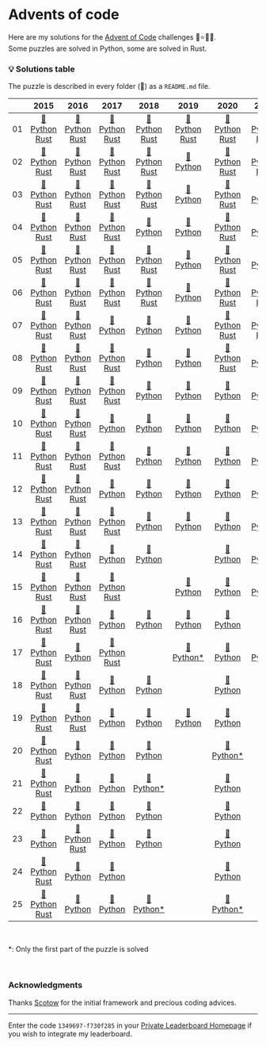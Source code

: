 # Advents of code

Here are my solutions for the [Advent of Code](https://adventofcode.com) challenges 🎄⭐🎅🏻.  
Some puzzles are solved in Python, some are solved in Rust.


### 💡 __Solutions table__

The puzzle is described in every folder (📁) as a `README.md` file.
<div align="center">

|   |2015|2016|2017|2018|2019|2020|2021|2022|2023|
|:---:|:---:|:---:|:---:|:---:|:---:|:---:|:---:|:---:|:---:|
|01|[📁](https://github.com/baptistecottier/advents-of-code/tree/main/2015/01) <br /> [Python](https://github.com/baptistecottier/advents-of-code/tree/main/2015/01/01.py) <br /> [Rust](https://github.com/baptistecottier/advents-of-code/tree/main/2015/01/01.rs)|[📁](https://github.com/baptistecottier/advents-of-code/tree/main/2016/01) <br /> [Python](https://github.com/baptistecottier/advents-of-code/tree/main/2016/01/01.py) <br /> [Rust](https://github.com/baptistecottier/advents-of-code/tree/main/2016/01/01.rs)|[📁](https://github.com/baptistecottier/advents-of-code/tree/main/2017/01) <br /> [Python](https://github.com/baptistecottier/advents-of-code/tree/main/2017/01/01.py) <br /> [Rust](https://github.com/baptistecottier/advents-of-code/tree/main/2017/01/01.rs)|[📁](https://github.com/baptistecottier/advents-of-code/tree/main/2018/01) <br /> [Python](https://github.com/baptistecottier/advents-of-code/tree/main/2018/01/01.py) <br /> [Rust](https://github.com/baptistecottier/advents-of-code/tree/main/2018/01/01.rs)|[📁](https://github.com/baptistecottier/advents-of-code/tree/main/2019/01) <br /> [Python](https://github.com/baptistecottier/advents-of-code/tree/main/2019/01/01.py) <br /> [Rust](https://github.com/baptistecottier/advents-of-code/tree/main/2019/01/01.rs)|[📁](https://github.com/baptistecottier/advents-of-code/tree/main/2020/01) <br /> [Python](https://github.com/baptistecottier/advents-of-code/tree/main/2020/01/01.py) <br /> [Rust](https://github.com/baptistecottier/advents-of-code/tree/main/2020/01/01.rs)|[📁](https://github.com/baptistecottier/advents-of-code/tree/main/2021/01) <br /> [Python](https://github.com/baptistecottier/advents-of-code/tree/main/2021/01/01.py) <br /> [Rust](https://github.com/baptistecottier/advents-of-code/tree/main/2021/01/01.rs)|[📁](https://github.com/baptistecottier/advents-of-code/tree/main/2022/01) <br /> [Python](https://github.com/baptistecottier/advents-of-code/tree/main/2022/01/01.py) <br /> [Rust](https://github.com/baptistecottier/advents-of-code/tree/main/2022/01/01.rs)||
|02|[📁](https://github.com/baptistecottier/advents-of-code/tree/main/2015/02) <br /> [Python](https://github.com/baptistecottier/advents-of-code/tree/main/2015/02/02.py) <br /> [Rust](https://github.com/baptistecottier/advents-of-code/tree/main/2015/02/02.rs)|[📁](https://github.com/baptistecottier/advents-of-code/tree/main/2016/02) <br /> [Python](https://github.com/baptistecottier/advents-of-code/tree/main/2016/02/02.py) <br /> [Rust](https://github.com/baptistecottier/advents-of-code/tree/main/2016/02/02.rs)|[📁](https://github.com/baptistecottier/advents-of-code/tree/main/2017/02) <br /> [Python](https://github.com/baptistecottier/advents-of-code/tree/main/2017/02/02.py) <br /> [Rust](https://github.com/baptistecottier/advents-of-code/tree/main/2017/02/02.rs)|[📁](https://github.com/baptistecottier/advents-of-code/tree/main/2018/02) <br /> [Python](https://github.com/baptistecottier/advents-of-code/tree/main/2018/02/02.py) <br /> [Rust](https://github.com/baptistecottier/advents-of-code/tree/main/2018/02/02.rs)|[📁](https://github.com/baptistecottier/advents-of-code/tree/main/2019/02) <br /> [Python](https://github.com/baptistecottier/advents-of-code/tree/main/2019/02/02.py)                                                                                       |[📁](https://github.com/baptistecottier/advents-of-code/tree/main/2020/02) <br /> [Python](https://github.com/baptistecottier/advents-of-code/tree/main/2020/02/02.py) <br /> [Rust](https://github.com/baptistecottier/advents-of-code/tree/main/2020/02/02.rs)|[📁](https://github.com/baptistecottier/advents-of-code/tree/main/2021/02) <br /> [Python](https://github.com/baptistecottier/advents-of-code/tree/main/2021/02/02.py) <br /> [Rust](https://github.com/baptistecottier/advents-of-code/tree/main/2021/02/02.rs)|[📁](https://github.com/baptistecottier/advents-of-code/tree/main/2022/02) <br /> [Python](https://github.com/baptistecottier/advents-of-code/tree/main/2022/02/02.py) <br /> [Rust](https://github.com/baptistecottier/advents-of-code/tree/main/2022/02/02.rs)||
|03|[📁](https://github.com/baptistecottier/advents-of-code/tree/main/2015/03) <br /> [Python](https://github.com/baptistecottier/advents-of-code/tree/main/2015/03/03.py) <br /> [Rust](https://github.com/baptistecottier/advents-of-code/tree/main/2015/03/03.rs)|[📁](https://github.com/baptistecottier/advents-of-code/tree/main/2016/03) <br /> [Python](https://github.com/baptistecottier/advents-of-code/tree/main/2016/03/03.py) <br /> [Rust](https://github.com/baptistecottier/advents-of-code/tree/main/2016/03/03.rs)|[📁](https://github.com/baptistecottier/advents-of-code/tree/main/2017/03) <br /> [Python](https://github.com/baptistecottier/advents-of-code/tree/main/2017/03/03.py) <br /> [Rust](https://github.com/baptistecottier/advents-of-code/tree/main/2017/03/03.rs)|[📁](https://github.com/baptistecottier/advents-of-code/tree/main/2018/03) <br /> [Python](https://github.com/baptistecottier/advents-of-code/tree/main/2018/03/03.py) <br /> [Rust](https://github.com/baptistecottier/advents-of-code/tree/main/2018/03/03.rs)|[📁](https://github.com/baptistecottier/advents-of-code/tree/main/2019/03) <br /> [Python](https://github.com/baptistecottier/advents-of-code/tree/main/2019/03/03.py)                                                                                       |[📁](https://github.com/baptistecottier/advents-of-code/tree/main/2020/03) <br /> [Python](https://github.com/baptistecottier/advents-of-code/tree/main/2020/03/03.py) <br /> [Rust](https://github.com/baptistecottier/advents-of-code/tree/main/2020/03/03.rs)|[📁](https://github.com/baptistecottier/advents-of-code/tree/main/2021/03) <br /> [Python](https://github.com/baptistecottier/advents-of-code/tree/main/2021/03/03.py)                                                                                       |[📁](https://github.com/baptistecottier/advents-of-code/tree/main/2022/03) <br /> [Python](https://github.com/baptistecottier/advents-of-code/tree/main/2022/03/03.py) <br /> [Rust](https://github.com/baptistecottier/advents-of-code/tree/main/2022/03/03.rs)||
|04|[📁](https://github.com/baptistecottier/advents-of-code/tree/main/2015/04) <br /> [Python](https://github.com/baptistecottier/advents-of-code/tree/main/2015/04/04.py) <br /> [Rust](https://github.com/baptistecottier/advents-of-code/tree/main/2015/04/04.rs)|[📁](https://github.com/baptistecottier/advents-of-code/tree/main/2016/04) <br /> [Python](https://github.com/baptistecottier/advents-of-code/tree/main/2016/04/04.py) <br /> [Rust](https://github.com/baptistecottier/advents-of-code/tree/main/2016/04/04.rs)|[📁](https://github.com/baptistecottier/advents-of-code/tree/main/2017/04) <br /> [Python](https://github.com/baptistecottier/advents-of-code/tree/main/2017/04/04.py) <br /> [Rust](https://github.com/baptistecottier/advents-of-code/tree/main/2017/04/04.rs)|[📁](https://github.com/baptistecottier/advents-of-code/tree/main/2018/04) <br /> [Python](https://github.com/baptistecottier/advents-of-code/tree/main/2018/04/04.py)                                                                                       |[📁](https://github.com/baptistecottier/advents-of-code/tree/main/2019/04) <br /> [Python](https://github.com/baptistecottier/advents-of-code/tree/main/2019/04/04.py)                                                                                       |[📁](https://github.com/baptistecottier/advents-of-code/tree/main/2020/04) <br /> [Python](https://github.com/baptistecottier/advents-of-code/tree/main/2020/04/04.py) <br /> [Rust](https://github.com/baptistecottier/advents-of-code/tree/main/2020/04/04.rs)|[📁](https://github.com/baptistecottier/advents-of-code/tree/main/2021/04) <br /> [Python](https://github.com/baptistecottier/advents-of-code/tree/main/2021/04/04.py)                                                                                       |[📁](https://github.com/baptistecottier/advents-of-code/tree/main/2022/04) <br /> [Python](https://github.com/baptistecottier/advents-of-code/tree/main/2022/04/04.py) <br /> [Rust](https://github.com/baptistecottier/advents-of-code/tree/main/2022/04/04.rs)||
|05|[📁](https://github.com/baptistecottier/advents-of-code/tree/main/2015/05) <br /> [Python](https://github.com/baptistecottier/advents-of-code/tree/main/2015/05/05.py) <br /> [Rust](https://github.com/baptistecottier/advents-of-code/tree/main/2015/05/05.rs)|[📁](https://github.com/baptistecottier/advents-of-code/tree/main/2016/05) <br /> [Python](https://github.com/baptistecottier/advents-of-code/tree/main/2016/05/05.py) <br /> [Rust](https://github.com/baptistecottier/advents-of-code/tree/main/2016/05/05.rs)|[📁](https://github.com/baptistecottier/advents-of-code/tree/main/2017/05) <br /> [Python](https://github.com/baptistecottier/advents-of-code/tree/main/2017/05/05.py) <br /> [Rust](https://github.com/baptistecottier/advents-of-code/tree/main/2017/05/05.rs)|[📁](https://github.com/baptistecottier/advents-of-code/tree/main/2018/05) <br /> [Python](https://github.com/baptistecottier/advents-of-code/tree/main/2018/05/05.py) <br /> [Rust](https://github.com/baptistecottier/advents-of-code/tree/main/2018/05/05.rs)|[📁](https://github.com/baptistecottier/advents-of-code/tree/main/2019/05) <br /> [Python](https://github.com/baptistecottier/advents-of-code/tree/main/2019/05/05.py)                                                                                       |[📁](https://github.com/baptistecottier/advents-of-code/tree/main/2020/05) <br /> [Python](https://github.com/baptistecottier/advents-of-code/tree/main/2020/05/05.py) <br /> [Rust](https://github.com/baptistecottier/advents-of-code/tree/main/2020/05/05.rs)|[📁](https://github.com/baptistecottier/advents-of-code/tree/main/2021/05) <br /> [Python](https://github.com/baptistecottier/advents-of-code/tree/main/2021/05/05.py)                                                                                       |[📁](https://github.com/baptistecottier/advents-of-code/tree/main/2022/05) <br /> [Python](https://github.com/baptistecottier/advents-of-code/tree/main/2022/05/05.py) <br /> [Rust](https://github.com/baptistecottier/advents-of-code/tree/main/2022/05/05.rs)||
|06|[📁](https://github.com/baptistecottier/advents-of-code/tree/main/2015/06) <br /> [Python](https://github.com/baptistecottier/advents-of-code/tree/main/2015/06/06.py) <br /> [Rust](https://github.com/baptistecottier/advents-of-code/tree/main/2015/06/06.rs)|[📁](https://github.com/baptistecottier/advents-of-code/tree/main/2016/06) <br /> [Python](https://github.com/baptistecottier/advents-of-code/tree/main/2016/06/06.py) <br /> [Rust](https://github.com/baptistecottier/advents-of-code/tree/main/2016/06/06.rs)|[📁](https://github.com/baptistecottier/advents-of-code/tree/main/2017/06) <br /> [Python](https://github.com/baptistecottier/advents-of-code/tree/main/2017/06/06.py) <br /> [Rust](https://github.com/baptistecottier/advents-of-code/tree/main/2017/06/06.rs)|[📁](https://github.com/baptistecottier/advents-of-code/tree/main/2018/06) <br /> [Python](https://github.com/baptistecottier/advents-of-code/tree/main/2018/06/06.py) <br /> [Rust](https://github.com/baptistecottier/advents-of-code/tree/main/2018/06/06.rs)|[📁](https://github.com/baptistecottier/advents-of-code/tree/main/2019/06) <br /> [Python](https://github.com/baptistecottier/advents-of-code/tree/main/2019/06/06.py)                                                                                       |[📁](https://github.com/baptistecottier/advents-of-code/tree/main/2020/06) <br /> [Python](https://github.com/baptistecottier/advents-of-code/tree/main/2020/06/06.py) <br /> [Rust](https://github.com/baptistecottier/advents-of-code/tree/main/2020/06/06.rs)|[📁](https://github.com/baptistecottier/advents-of-code/tree/main/2021/06) <br /> [Python](https://github.com/baptistecottier/advents-of-code/tree/main/2021/06/06.py) <br /> [Rust](https://github.com/baptistecottier/advents-of-code/tree/main/2021/06/06.rs)|[📁](https://github.com/baptistecottier/advents-of-code/tree/main/2022/06) <br /> [Python](https://github.com/baptistecottier/advents-of-code/tree/main/2022/06/06.py) <br /> [Rust](https://github.com/baptistecottier/advents-of-code/tree/main/2022/06/06.rs)||
|07|[📁](https://github.com/baptistecottier/advents-of-code/tree/main/2015/07) <br /> [Python](https://github.com/baptistecottier/advents-of-code/tree/main/2015/07/07.py) <br /> [Rust](https://github.com/baptistecottier/advents-of-code/tree/main/2015/07/07.rs)|[📁](https://github.com/baptistecottier/advents-of-code/tree/main/2016/07) <br /> [Python](https://github.com/baptistecottier/advents-of-code/tree/main/2016/07/07.py) <br /> [Rust](https://github.com/baptistecottier/advents-of-code/tree/main/2016/07/07.rs)|[📁](https://github.com/baptistecottier/advents-of-code/tree/main/2017/07) <br /> [Python](https://github.com/baptistecottier/advents-of-code/tree/main/2017/07/07.py)                                                                                       |[📁](https://github.com/baptistecottier/advents-of-code/tree/main/2018/07) <br /> [Python](https://github.com/baptistecottier/advents-of-code/tree/main/2018/07/07.py)                                                                                       |[📁](https://github.com/baptistecottier/advents-of-code/tree/main/2019/07) <br /> [Python](https://github.com/baptistecottier/advents-of-code/tree/main/2019/07/07.py)                                                                                       |[📁](https://github.com/baptistecottier/advents-of-code/tree/main/2020/07) <br /> [Python](https://github.com/baptistecottier/advents-of-code/tree/main/2020/07/07.py) <br /> [Rust](https://github.com/baptistecottier/advents-of-code/tree/main/2020/07/07.rs)|[📁](https://github.com/baptistecottier/advents-of-code/tree/main/2021/07) <br /> [Python](https://github.com/baptistecottier/advents-of-code/tree/main/2021/07/07.py) <br /> [Rust](https://github.com/baptistecottier/advents-of-code/tree/main/2021/07/07.rs)|[📁](https://github.com/baptistecottier/advents-of-code/tree/main/2022/07) <br /> [Python](https://github.com/baptistecottier/advents-of-code/tree/main/2022/07/07.py) <br /> [Rust](https://github.com/baptistecottier/advents-of-code/tree/main/2022/07/07.rs)||
|08|[📁](https://github.com/baptistecottier/advents-of-code/tree/main/2015/08) <br /> [Python](https://github.com/baptistecottier/advents-of-code/tree/main/2015/08/08.py) <br /> [Rust](https://github.com/baptistecottier/advents-of-code/tree/main/2015/08/08.rs)|[📁](https://github.com/baptistecottier/advents-of-code/tree/main/2016/08) <br /> [Python](https://github.com/baptistecottier/advents-of-code/tree/main/2016/08/08.py) <br /> [Rust](https://github.com/baptistecottier/advents-of-code/tree/main/2016/08/08.rs)|[📁](https://github.com/baptistecottier/advents-of-code/tree/main/2017/08) <br /> [Python](https://github.com/baptistecottier/advents-of-code/tree/main/2017/08/08.py) <br /> [Rust](https://github.com/baptistecottier/advents-of-code/tree/main/2017/08/08.rs)|[📁](https://github.com/baptistecottier/advents-of-code/tree/main/2018/08) <br /> [Python](https://github.com/baptistecottier/advents-of-code/tree/main/2018/08/08.py)                                                                                       |[📁](https://github.com/baptistecottier/advents-of-code/tree/main/2019/08) <br /> [Python](https://github.com/baptistecottier/advents-of-code/tree/main/2019/08/08.py)                                                                                       |[📁](https://github.com/baptistecottier/advents-of-code/tree/main/2020/08) <br /> [Python](https://github.com/baptistecottier/advents-of-code/tree/main/2020/08/08.py) <br /> [Rust](https://github.com/baptistecottier/advents-of-code/tree/main/2020/08/08.rs)|[📁](https://github.com/baptistecottier/advents-of-code/tree/main/2021/08) <br /> [Python](https://github.com/baptistecottier/advents-of-code/tree/main/2021/08/08.py)                                                                                       |[📁](https://github.com/baptistecottier/advents-of-code/tree/main/2022/08) <br /> [Python](https://github.com/baptistecottier/advents-of-code/tree/main/2022/08/08.py)                                                                                       ||
|09|[📁](https://github.com/baptistecottier/advents-of-code/tree/main/2015/09) <br /> [Python](https://github.com/baptistecottier/advents-of-code/tree/main/2015/09/09.py) <br /> [Rust](https://github.com/baptistecottier/advents-of-code/tree/main/2015/09/09.rs)|[📁](https://github.com/baptistecottier/advents-of-code/tree/main/2016/09) <br /> [Python](https://github.com/baptistecottier/advents-of-code/tree/main/2016/09/09.py) <br /> [Rust](https://github.com/baptistecottier/advents-of-code/tree/main/2016/09/09.rs)|[📁](https://github.com/baptistecottier/advents-of-code/tree/main/2017/09) <br /> [Python](https://github.com/baptistecottier/advents-of-code/tree/main/2017/09/09.py) <br /> [Rust](https://github.com/baptistecottier/advents-of-code/tree/main/2017/09/09.rs)|[📁](https://github.com/baptistecottier/advents-of-code/tree/main/2018/09) <br /> [Python](https://github.com/baptistecottier/advents-of-code/tree/main/2018/09/09.py)                                                                                       |[📁](https://github.com/baptistecottier/advents-of-code/tree/main/2019/09) <br /> [Python](https://github.com/baptistecottier/advents-of-code/tree/main/2019/09/09.py)                                                                                       |[📁](https://github.com/baptistecottier/advents-of-code/tree/main/2020/09) <br /> [Python](https://github.com/baptistecottier/advents-of-code/tree/main/2020/09/09.py)                                                                                       |[📁](https://github.com/baptistecottier/advents-of-code/tree/main/2021/09) <br /> [Python](https://github.com/baptistecottier/advents-of-code/tree/main/2021/09/09.py)                                                                                       |[📁](https://github.com/baptistecottier/advents-of-code/tree/main/2022/09) <br /> [Python](https://github.com/baptistecottier/advents-of-code/tree/main/2022/09/09.py) <br /> [Rust](https://github.com/baptistecottier/advents-of-code/tree/main/2022/09/09.rs)||
|10|[📁](https://github.com/baptistecottier/advents-of-code/tree/main/2015/10) <br /> [Python](https://github.com/baptistecottier/advents-of-code/tree/main/2015/10/10.py) <br /> [Rust](https://github.com/baptistecottier/advents-of-code/tree/main/2015/10/10.rs)|[📁](https://github.com/baptistecottier/advents-of-code/tree/main/2016/10) <br /> [Python](https://github.com/baptistecottier/advents-of-code/tree/main/2016/10/10.py) <br /> [Rust](https://github.com/baptistecottier/advents-of-code/tree/main/2016/10/10.rs)|[📁](https://github.com/baptistecottier/advents-of-code/tree/main/2017/10) <br /> [Python](https://github.com/baptistecottier/advents-of-code/tree/main/2017/10/10.py)                                                                                       |[📁](https://github.com/baptistecottier/advents-of-code/tree/main/2018/10) <br /> [Python](https://github.com/baptistecottier/advents-of-code/tree/main/2018/10/10.py)                                                                                       |[📁](https://github.com/baptistecottier/advents-of-code/tree/main/2019/10) <br /> [Python](https://github.com/baptistecottier/advents-of-code/tree/main/2019/10/10.py)                                                                                       |[📁](https://github.com/baptistecottier/advents-of-code/tree/main/2020/10) <br /> [Python](https://github.com/baptistecottier/advents-of-code/tree/main/2020/10/10.py)                                                                                       |[📁](https://github.com/baptistecottier/advents-of-code/tree/main/2021/10) <br /> [Python](https://github.com/baptistecottier/advents-of-code/tree/main/2021/10/10.py)                                                                                       |[📁](https://github.com/baptistecottier/advents-of-code/tree/main/2022/10) <br /> [Python](https://github.com/baptistecottier/advents-of-code/tree/main/2022/10/10.py) <br /> [Rust](https://github.com/baptistecottier/advents-of-code/tree/main/2022/10/10.rs)||
|11|[📁](https://github.com/baptistecottier/advents-of-code/tree/main/2015/11) <br /> [Python](https://github.com/baptistecottier/advents-of-code/tree/main/2015/11/11.py) <br /> [Rust](https://github.com/baptistecottier/advents-of-code/tree/main/2015/11/11.rs)|[📁](https://github.com/baptistecottier/advents-of-code/tree/main/2016/11) <br /> [Python](https://github.com/baptistecottier/advents-of-code/tree/main/2016/11/11.py) <br /> [Rust](https://github.com/baptistecottier/advents-of-code/tree/main/2016/11/11.rs)|[📁](https://github.com/baptistecottier/advents-of-code/tree/main/2017/11) <br /> [Python](https://github.com/baptistecottier/advents-of-code/tree/main/2017/11/11.py) <br /> [Rust](https://github.com/baptistecottier/advents-of-code/tree/main/2017/11/11.rs)|[📁](https://github.com/baptistecottier/advents-of-code/tree/main/2018/11) <br /> [Python](https://github.com/baptistecottier/advents-of-code/tree/main/2018/11/11.py)                                                                                       |[📁](https://github.com/baptistecottier/advents-of-code/tree/main/2019/11) <br /> [Python](https://github.com/baptistecottier/advents-of-code/tree/main/2019/11/11.py)                                                                                       |[📁](https://github.com/baptistecottier/advents-of-code/tree/main/2020/11) <br /> [Python](https://github.com/baptistecottier/advents-of-code/tree/main/2020/11/11.py)                                                                                       |[📁](https://github.com/baptistecottier/advents-of-code/tree/main/2021/11) <br /> [Python](https://github.com/baptistecottier/advents-of-code/tree/main/2021/11/11.py)                                                                                       |[📁](https://github.com/baptistecottier/advents-of-code/tree/main/2022/11) <br /> [Python](https://github.com/baptistecottier/advents-of-code/tree/main/2022/11/11.py) <br /> [Rust](https://github.com/baptistecottier/advents-of-code/tree/main/2022/11/11.rs)||
|12|[📁](https://github.com/baptistecottier/advents-of-code/tree/main/2015/12) <br /> [Python](https://github.com/baptistecottier/advents-of-code/tree/main/2015/12/12.py) <br /> [Rust](https://github.com/baptistecottier/advents-of-code/tree/main/2015/12/12.rs)|[📁](https://github.com/baptistecottier/advents-of-code/tree/main/2016/12) <br /> [Python](https://github.com/baptistecottier/advents-of-code/tree/main/2016/12/12.py) <br /> [Rust](https://github.com/baptistecottier/advents-of-code/tree/main/2016/12/12.rs)|[📁](https://github.com/baptistecottier/advents-of-code/tree/main/2017/12) <br /> [Python](https://github.com/baptistecottier/advents-of-code/tree/main/2017/12/12.py)                                                                                       |[📁](https://github.com/baptistecottier/advents-of-code/tree/main/2018/12) <br /> [Python](https://github.com/baptistecottier/advents-of-code/tree/main/2018/12/12.py)                                                                                       |[📁](https://github.com/baptistecottier/advents-of-code/tree/main/2019/12) <br /> [Python](https://github.com/baptistecottier/advents-of-code/tree/main/2019/12/12.py)                                                                                       |[📁](https://github.com/baptistecottier/advents-of-code/tree/main/2020/12) <br /> [Python](https://github.com/baptistecottier/advents-of-code/tree/main/2020/12/12.py)                                                                                       |[📁](https://github.com/baptistecottier/advents-of-code/tree/main/2021/12) <br /> [Python](https://github.com/baptistecottier/advents-of-code/tree/main/2021/12/12.py)                                                                                       |[📁](https://github.com/baptistecottier/advents-of-code/tree/main/2022/12) <br /> [Python](https://github.com/baptistecottier/advents-of-code/tree/main/2022/12/12.py) <br /> [Rust](https://github.com/baptistecottier/advents-of-code/tree/main/2022/12/12.rs)||
|13|[📁](https://github.com/baptistecottier/advents-of-code/tree/main/2015/13) <br /> [Python](https://github.com/baptistecottier/advents-of-code/tree/main/2015/13/13.py) <br /> [Rust](https://github.com/baptistecottier/advents-of-code/tree/main/2015/13/13.rs)|[📁](https://github.com/baptistecottier/advents-of-code/tree/main/2016/13) <br /> [Python](https://github.com/baptistecottier/advents-of-code/tree/main/2016/13/13.py) <br /> [Rust](https://github.com/baptistecottier/advents-of-code/tree/main/2016/13/13.rs)|[📁](https://github.com/baptistecottier/advents-of-code/tree/main/2017/13) <br /> [Python](https://github.com/baptistecottier/advents-of-code/tree/main/2017/13/13.py) <br /> [Rust](https://github.com/baptistecottier/advents-of-code/tree/main/2017/13/13.rs)|[📁](https://github.com/baptistecottier/advents-of-code/tree/main/2018/13) <br /> [Python](https://github.com/baptistecottier/advents-of-code/tree/main/2018/13/13.py)                                                                                       |[📁](https://github.com/baptistecottier/advents-of-code/tree/main/2019/13) <br /> [Python](https://github.com/baptistecottier/advents-of-code/tree/main/2019/13/13.py)                                                                                       |[📁](https://github.com/baptistecottier/advents-of-code/tree/main/2020/13) <br /> [Python](https://github.com/baptistecottier/advents-of-code/tree/main/2020/13/13.py)                                                                                       |[📁](https://github.com/baptistecottier/advents-of-code/tree/main/2021/13) <br /> [Python](https://github.com/baptistecottier/advents-of-code/tree/main/2021/13/13.py)                                                                                       |[📁](https://github.com/baptistecottier/advents-of-code/tree/main/2022/13) <br /> [Python](https://github.com/baptistecottier/advents-of-code/tree/main/2022/13/13.py)                                                                                       ||
|14|[📁](https://github.com/baptistecottier/advents-of-code/tree/main/2015/14) <br /> [Python](https://github.com/baptistecottier/advents-of-code/tree/main/2015/14/14.py) <br /> [Rust](https://github.com/baptistecottier/advents-of-code/tree/main/2015/14/14.rs)|[📁](https://github.com/baptistecottier/advents-of-code/tree/main/2016/14) <br /> [Python](https://github.com/baptistecottier/advents-of-code/tree/main/2016/14/14.py) <br /> [Rust](https://github.com/baptistecottier/advents-of-code/tree/main/2016/14/14.rs)|[📁](https://github.com/baptistecottier/advents-of-code/tree/main/2017/14) <br /> [Python](https://github.com/baptistecottier/advents-of-code/tree/main/2017/14/14.py)                                                                                       |[📁](https://github.com/baptistecottier/advents-of-code/tree/main/2018/14) <br /> [Python](https://github.com/baptistecottier/advents-of-code/tree/main/2018/14/14.py)                                                                                       |                                                                                                                                                                          |[📁](https://github.com/baptistecottier/advents-of-code/tree/main/2020/14) <br /> [Python](https://github.com/baptistecottier/advents-of-code/tree/main/2020/14/14.py)                                                                                       |[📁](https://github.com/baptistecottier/advents-of-code/tree/main/2021/14) <br /> [Python](https://github.com/baptistecottier/advents-of-code/tree/main/2021/14/14.py)                                                                                       |[📁](https://github.com/baptistecottier/advents-of-code/tree/main/2022/14) <br /> [Python](https://github.com/baptistecottier/advents-of-code/tree/main/2022/14/14.py) <br /> [Rust](https://github.com/baptistecottier/advents-of-code/tree/main/2022/14/14.rs)||
|15|[📁](https://github.com/baptistecottier/advents-of-code/tree/main/2015/15) <br /> [Python](https://github.com/baptistecottier/advents-of-code/tree/main/2015/15/15.py) <br /> [Rust](https://github.com/baptistecottier/advents-of-code/tree/main/2015/15/15.rs)|[📁](https://github.com/baptistecottier/advents-of-code/tree/main/2016/15) <br /> [Python](https://github.com/baptistecottier/advents-of-code/tree/main/2016/15/15.py) <br /> [Rust](https://github.com/baptistecottier/advents-of-code/tree/main/2016/15/15.rs)|[📁](https://github.com/baptistecottier/advents-of-code/tree/main/2017/15) <br /> [Python](https://github.com/baptistecottier/advents-of-code/tree/main/2017/15/15.py) <br /> [Rust](https://github.com/baptistecottier/advents-of-code/tree/main/2017/15/15.rs)|                                                                                                                                                                          |[📁](https://github.com/baptistecottier/advents-of-code/tree/main/2019/15) <br /> [Python](https://github.com/baptistecottier/advents-of-code/tree/main/2019/15/15.py)                                                                                       |[📁](https://github.com/baptistecottier/advents-of-code/tree/main/2020/15) <br /> [Python](https://github.com/baptistecottier/advents-of-code/tree/main/2020/15/15.py)                                                                                       |[📁](https://github.com/baptistecottier/advents-of-code/tree/main/2021/15) <br /> [Python](https://github.com/baptistecottier/advents-of-code/tree/main/2021/15/15.py)                                                                                       |[📁](https://github.com/baptistecottier/advents-of-code/tree/main/2022/15) <br /> [Python](https://github.com/baptistecottier/advents-of-code/tree/main/2022/15/15.py)                                                                                       ||
|16|[📁](https://github.com/baptistecottier/advents-of-code/tree/main/2015/16) <br /> [Python](https://github.com/baptistecottier/advents-of-code/tree/main/2015/16/16.py) <br /> [Rust](https://github.com/baptistecottier/advents-of-code/tree/main/2015/16/16.rs)|[📁](https://github.com/baptistecottier/advents-of-code/tree/main/2016/16) <br /> [Python](https://github.com/baptistecottier/advents-of-code/tree/main/2016/16/16.py) <br /> [Rust](https://github.com/baptistecottier/advents-of-code/tree/main/2016/16/16.rs)|[📁](https://github.com/baptistecottier/advents-of-code/tree/main/2017/16) <br /> [Python](https://github.com/baptistecottier/advents-of-code/tree/main/2017/16/16.py)                                                                                       |[📁](https://github.com/baptistecottier/advents-of-code/tree/main/2018/16) <br /> [Python](https://github.com/baptistecottier/advents-of-code/tree/main/2018/16/16.py)                                                                                       |[📁](https://github.com/baptistecottier/advents-of-code/tree/main/2019/16) <br /> [Python](https://github.com/baptistecottier/advents-of-code/tree/main/2019/16/16.py)                                                                                       |[📁](https://github.com/baptistecottier/advents-of-code/tree/main/2020/16) <br /> [Python](https://github.com/baptistecottier/advents-of-code/tree/main/2020/16/16.py)                                                                                       |                                                                                                                                                                          |                                                                                                                                                                          ||
|17|[📁](https://github.com/baptistecottier/advents-of-code/tree/main/2015/17) <br /> [Python](https://github.com/baptistecottier/advents-of-code/tree/main/2015/17/17.py) <br /> [Rust](https://github.com/baptistecottier/advents-of-code/tree/main/2015/17/17.rs)|[📁](https://github.com/baptistecottier/advents-of-code/tree/main/2016/17) <br /> [Python](https://github.com/baptistecottier/advents-of-code/tree/main/2016/17/17.py)                                                                                       |[📁](https://github.com/baptistecottier/advents-of-code/tree/main/2017/17) <br /> [Python](https://github.com/baptistecottier/advents-of-code/tree/main/2017/17/17.py) <br /> [Rust](https://github.com/baptistecottier/advents-of-code/tree/main/2017/17/17.rs)|                                                                                                                                                                          |[📁](https://github.com/baptistecottier/advents-of-code/tree/main/2019/17) <br /> [Python*](https://github.com/baptistecottier/advents-of-code/tree/main/2019/17/17.py)                                                                                       |[📁](https://github.com/baptistecottier/advents-of-code/tree/main/2020/17) <br /> [Python](https://github.com/baptistecottier/advents-of-code/tree/main/2020/17/17.py)                                                                                       |[📁](https://github.com/baptistecottier/advents-of-code/tree/main/2021/17) <br /> [Python](https://github.com/baptistecottier/advents-of-code/tree/main/2021/17/17.py)                                                                                       |                                                                                                                                                                          ||
|18|[📁](https://github.com/baptistecottier/advents-of-code/tree/main/2015/18) <br /> [Python](https://github.com/baptistecottier/advents-of-code/tree/main/2015/18/18.py) <br /> [Rust](https://github.com/baptistecottier/advents-of-code/tree/main/2015/18/18.rs)|[📁](https://github.com/baptistecottier/advents-of-code/tree/main/2016/18) <br /> [Python](https://github.com/baptistecottier/advents-of-code/tree/main/2016/18/18.py) <br /> [Rust](https://github.com/baptistecottier/advents-of-code/tree/main/2016/18/18.rs)|[📁](https://github.com/baptistecottier/advents-of-code/tree/main/2017/18) <br /> [Python](https://github.com/baptistecottier/advents-of-code/tree/main/2017/18/18.py)                                                                                       |[📁](https://github.com/baptistecottier/advents-of-code/tree/main/2018/18) <br /> [Python](https://github.com/baptistecottier/advents-of-code/tree/main/2018/18/18.py)                                                                                       |                                                                                                                                                                          |[📁](https://github.com/baptistecottier/advents-of-code/tree/main/2020/18) <br /> [Python](https://github.com/baptistecottier/advents-of-code/tree/main/2020/18/18.py)                                                                                       |                                                                                                                                                                          |[📁](https://github.com/baptistecottier/advents-of-code/tree/main/2022/18) <br /> [Python*](https://github.com/baptistecottier/advents-of-code/tree/main/2022/18/18.py)                                                                                       ||
|19|[📁](https://github.com/baptistecottier/advents-of-code/tree/main/2015/19) <br /> [Python](https://github.com/baptistecottier/advents-of-code/tree/main/2015/19/19.py) <br /> [Rust](https://github.com/baptistecottier/advents-of-code/tree/main/2015/19/19.rs)|[📁](https://github.com/baptistecottier/advents-of-code/tree/main/2016/19) <br /> [Python](https://github.com/baptistecottier/advents-of-code/tree/main/2016/19/19.py) <br /> [Rust](https://github.com/baptistecottier/advents-of-code/tree/main/2016/19/19.rs)|[📁](https://github.com/baptistecottier/advents-of-code/tree/main/2017/19) <br /> [Python](https://github.com/baptistecottier/advents-of-code/tree/main/2017/19/19.py)                                                                                       |[📁](https://github.com/baptistecottier/advents-of-code/tree/main/2018/19) <br /> [Python](https://github.com/baptistecottier/advents-of-code/tree/main/2018/19/19.py)                                                                                       |[📁](https://github.com/baptistecottier/advents-of-code/tree/main/2019/19) <br /> [Python](https://github.com/baptistecottier/advents-of-code/tree/main/2019/19/19.py)                                                                                       |[📁](https://github.com/baptistecottier/advents-of-code/tree/main/2020/19) <br /> [Python](https://github.com/baptistecottier/advents-of-code/tree/main/2020/19/19.py)                                                                                       |                                                                                                                                                                          |                                                                                                                                                                          ||
|20|[📁](https://github.com/baptistecottier/advents-of-code/tree/main/2015/20) <br /> [Python](https://github.com/baptistecottier/advents-of-code/tree/main/2015/20/20.py) <br /> [Rust](https://github.com/baptistecottier/advents-of-code/tree/main/2015/20/20.rs)|[📁](https://github.com/baptistecottier/advents-of-code/tree/main/2016/20) <br /> [Python](https://github.com/baptistecottier/advents-of-code/tree/main/2016/20/20.py)                                                                                       |[📁](https://github.com/baptistecottier/advents-of-code/tree/main/2017/20) <br /> [Python](https://github.com/baptistecottier/advents-of-code/tree/main/2017/20/20.py)                                                                                       |[📁](https://github.com/baptistecottier/advents-of-code/tree/main/2018/20) <br /> [Python](https://github.com/baptistecottier/advents-of-code/tree/main/2018/20/20.py)                                                                                       |                                                                                                                                                                          |[📁](https://github.com/baptistecottier/advents-of-code/tree/main/2020/20) <br /> [Python*](https://github.com/baptistecottier/advents-of-code/tree/main/2020/20/20.py)                                                                                       |                                                                                                                                                                          |[📁](https://github.com/baptistecottier/advents-of-code/tree/main/2022/20) <br /> [Python](https://github.com/baptistecottier/advents-of-code/tree/main/2022/20/20.py)                                                                                       ||
|21|[📁](https://github.com/baptistecottier/advents-of-code/tree/main/2015/21) <br /> [Python](https://github.com/baptistecottier/advents-of-code/tree/main/2015/21/21.py) <br /> [Rust](https://github.com/baptistecottier/advents-of-code/tree/main/2015/21/21.rs)|[📁](https://github.com/baptistecottier/advents-of-code/tree/main/2016/21) <br /> [Python](https://github.com/baptistecottier/advents-of-code/tree/main/2016/21/21.py)                                                                                       |[📁](https://github.com/baptistecottier/advents-of-code/tree/main/2017/21) <br /> [Python](https://github.com/baptistecottier/advents-of-code/tree/main/2017/21/21.py)                                                                                       |[📁](https://github.com/baptistecottier/advents-of-code/tree/main/2018/21) <br /> [Python*](https://github.com/baptistecottier/advents-of-code/tree/main/2018/21/21.py)                                                                                       |                                                                                                                                                                          |[📁](https://github.com/baptistecottier/advents-of-code/tree/main/2020/21) <br /> [Python](https://github.com/baptistecottier/advents-of-code/tree/main/2020/21/21.py)                                                                                       |                                                                                                                                                                          |[📁](https://github.com/baptistecottier/advents-of-code/tree/main/2022/21) <br /> [Python](https://github.com/baptistecottier/advents-of-code/tree/main/2022/21/21.py)                                                                                       ||
|22|[📁](https://github.com/baptistecottier/advents-of-code/tree/main/2015/22) <br /> [Python](https://github.com/baptistecottier/advents-of-code/tree/main/2015/22/22.py)                                                                                       |[📁](https://github.com/baptistecottier/advents-of-code/tree/main/2016/22) <br /> [Python](https://github.com/baptistecottier/advents-of-code/tree/main/2016/22/22.py)                                                                                       |[📁](https://github.com/baptistecottier/advents-of-code/tree/main/2017/22) <br /> [Python](https://github.com/baptistecottier/advents-of-code/tree/main/2017/22/22.py)                                                                                       |[📁](https://github.com/baptistecottier/advents-of-code/tree/main/2018/22) <br /> [Python](https://github.com/baptistecottier/advents-of-code/tree/main/2018/22/22.py)                                                                                       |                                                                                                                                                                          |[📁](https://github.com/baptistecottier/advents-of-code/tree/main/2020/22) <br /> [Python](https://github.com/baptistecottier/advents-of-code/tree/main/2020/22/22.py)                                                                                       |                                                                                                                                                                          |                                                                                                                                                                          ||
|23|[📁](https://github.com/baptistecottier/advents-of-code/tree/main/2015/23) <br /> [Python](https://github.com/baptistecottier/advents-of-code/tree/main/2015/23/23.py)                                                                                       |[📁](https://github.com/baptistecottier/advents-of-code/tree/main/2016/23) <br /> [Python](https://github.com/baptistecottier/advents-of-code/tree/main/2016/23/23.py) <br /> [Rust](https://github.com/baptistecottier/advents-of-code/tree/main/2016/23/23.rs)|[📁](https://github.com/baptistecottier/advents-of-code/tree/main/2017/23) <br /> [Python](https://github.com/baptistecottier/advents-of-code/tree/main/2017/23/23.py)                                                                                       |[📁](https://github.com/baptistecottier/advents-of-code/tree/main/2018/23) <br /> [Python](https://github.com/baptistecottier/advents-of-code/tree/main/2018/23/23.py)                                                                                       |                                                                                                                                                                          |[📁](https://github.com/baptistecottier/advents-of-code/tree/main/2020/23) <br /> [Python](https://github.com/baptistecottier/advents-of-code/tree/main/2020/23/23.py)                                                                                       |                                                                                                                                                                          |                                                                                                                                                                          ||
|24|[📁](https://github.com/baptistecottier/advents-of-code/tree/main/2015/24) <br /> [Python](https://github.com/baptistecottier/advents-of-code/tree/main/2015/24/24.py) <br /> [Rust](https://github.com/baptistecottier/advents-of-code/tree/main/2015/24/24.rs)|[📁](https://github.com/baptistecottier/advents-of-code/tree/main/2016/24) <br /> [Python](https://github.com/baptistecottier/advents-of-code/tree/main/2016/24/24.py)                                                                                       |[📁](https://github.com/baptistecottier/advents-of-code/tree/main/2017/24) <br /> [Python](https://github.com/baptistecottier/advents-of-code/tree/main/2017/24/24.py)                                                                                       |                                                                                                                                                                          |                                                                                                                                                                          |[📁](https://github.com/baptistecottier/advents-of-code/tree/main/2020/24) <br /> [Python](https://github.com/baptistecottier/advents-of-code/tree/main/2020/24/24.py)                                                                                       |                                                                                                                                                                          |                                                                                                                                                                          ||
|25|[📁](https://github.com/baptistecottier/advents-of-code/tree/main/2015/25) <br /> [Python](https://github.com/baptistecottier/advents-of-code/tree/main/2015/25/25.py) <br /> [Rust](https://github.com/baptistecottier/advents-of-code/tree/main/2015/25/25.rs)|[📁](https://github.com/baptistecottier/advents-of-code/tree/main/2016/25) <br /> [Python](https://github.com/baptistecottier/advents-of-code/tree/main/2016/25/25.py)                                                                                       |[📁](https://github.com/baptistecottier/advents-of-code/tree/main/2017/25) <br /> [Python](https://github.com/baptistecottier/advents-of-code/tree/main/2017/25/25.py)                                                                                       |[📁](https://github.com/baptistecottier/advents-of-code/tree/main/2018/25) <br /> [Python*](https://github.com/baptistecottier/advents-of-code/tree/main/2018/25/25.py)                                                                                       |                                                                                                                                                                          |[📁](https://github.com/baptistecottier/advents-of-code/tree/main/2020/25) <br /> [Python*](https://github.com/baptistecottier/advents-of-code/tree/main/2020/25/25.py)                                                                                       |                                                                                                                                                                          |[📁](https://github.com/baptistecottier/advents-of-code/tree/main/2022/25) <br /> [Python*](https://github.com/baptistecottier/advents-of-code/tree/main/2022/25/25.py)                                                                                       ||
</div>
&nbsp;

*: Only the first part of the puzzle is solved

&nbsp;

### Acknowledgments
Thanks [Scotow](https://github.com/scotow) for the initial framework and precious coding advices.

----
Enter the code `1349697-f730f285` in your [Private Leaderboard Homepage](https://adventofcode.com/2022/leaderboard/private) if you wish to integrate my leaderboard.  